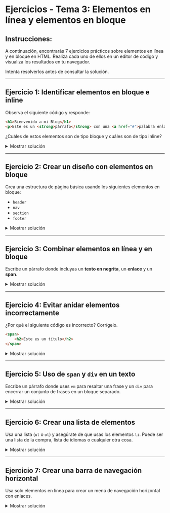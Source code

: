 # **Ejercicios - Tema 3: Elementos en línea y elementos en bloque**

## **Instrucciones:**
A continuación, encontrarás 7 ejercicios prácticos sobre elementos en línea y en bloque en HTML. Realiza cada uno de ellos en un editor de código y visualiza los resultados en tu navegador.

Intenta resolverlos antes de consultar la solución.

---

## **Ejercicio 1: Identificar elementos en bloque e inline**
Observa el siguiente código y responde:
```html
<h1>Bienvenido a mi Blog</h1>
<p>Este es un <strong>párrafo</strong> con una <a href="#">palabra enlazada</a>.</p>
```
¿Cuáles de estos elementos son de tipo bloque y cuáles son de tipo inline?

<details><summary>Mostrar solución</summary>

- **Elementos en bloque:** `<h1>`, `<p>`
- **Elementos en línea:** `<strong>`, `<a>`

</details>

---

## **Ejercicio 2: Crear un diseño con elementos en bloque**
Crea una estructura de página básica usando los siguientes elementos en bloque:
- `header`
- `nav`
- `section`
- `footer`

<details><summary>Mostrar solución</summary>

Posible ejemplo:
```html
<header>
    <h1>Mi Página Web</h1>
</header>
<nav>
    <ul>
        <li><a href="#">Inicio</a></li>
        <li><a href="#">Sobre mí</a></li>
        <li><a href="#">Contacto</a></li>
    </ul>
</nav>
<section>
    <p>Bienvenido a mi sitio web.</p>
</section>
<footer>
    <p>Todos los Derechos reservados </p>
</footer>
```
</details>

---

## **Ejercicio 3: Combinar elementos en línea y en bloque**
Escribe un párrafo donde incluyas un **texto en negrita**, un **enlace** y un **span**.

<details><summary>Mostrar solución</summary>

```html
<p>
    Este es un <strong>texto en negrita</strong> con un <a href="#">enlace importante</a> y una
    <span style="color:blue;">palabra resaltada en color azul</span>.
</p>
```

</details>

---

## **Ejercicio 4: Evitar anidar elementos incorrectamente**
¿Por qué el siguiente código es incorrecto? Corrígelo.
```html
<span>
    <h2>Este es un título</h2>
</span>
```

<details><summary>Mostrar solución</summary>

El problema en el código es que `<span>` es un elemento en línea y no puede contener un elemento en bloque como `<h2>`. La corrección sería:
```html
<div>
    <h2>Este es un título</h2>
</div>
```

</details>

---

## **Ejercicio 5: Uso de `span` y `div` en un texto**
Escribe un párrafo donde uses `em` para resaltar una frase y un `div` para encerrar un conjunto de frases en un bloque separado.

<details><summary>Mostrar solución</summary>

```html
<p>
    <em>Esta es una frase resaltada en cursiva.</em>
</p>
<div>
    <p>Aquí está un bloque de texto separado.</p>
    <p>Otro párrafo dentro del bloque.</p>
</div>
```

</details>

---

## **Ejercicio 6: Crear una lista de elementos**
Usa una lista (`ul` o `ol`) y asegúrate de que usas los elementos `li`. Puede ser una lista de la compra, lista de idiomas o cualquier otra cosa.

<details><summary>Mostrar solución</summary>

```html
<ul>
    <li>Leche</li>
    <li>Pan</li>
    <li>Huevos</li>
    <li>Frutas</li>
</ul>
```
</details>

---

## **Ejercicio 7: Crear una barra de navegación horizontal**
Usa solo elementos en línea para crear un menú de navegación horizontal con enlaces.

<details><summary>Mostrar solución</summary>

```html
<nav>
    <a href="#">Inicio</a> |
    <a href="#">Servicios</a> |
    <a href="#">Blog</a> |
    <a href="#">Contacto</a>
</nav>
```
</details>
